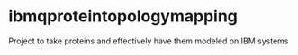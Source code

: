 # ibmqproteintopologymapping
Project to take proteins and effectively have them modeled on IBM systems 
